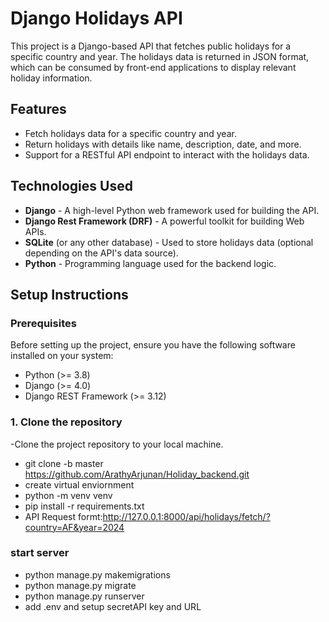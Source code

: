 # Django Holidays API

This project is a Django-based API that fetches public holidays for a specific country and year. The holidays data is returned in JSON format, which can be consumed by front-end applications to display relevant holiday information.

## Features

- Fetch holidays data for a specific country and year.
- Return holidays with details like name, description, date, and more.
- Support for a RESTful API endpoint to interact with the holidays data.

## Technologies Used

- **Django** - A high-level Python web framework used for building the API.
- **Django Rest Framework (DRF)** - A powerful toolkit for building Web APIs.
- **SQLite** (or any other database) - Used to store holidays data (optional depending on the API's data source).
- **Python** - Programming language used for the backend logic.

## Setup Instructions

### Prerequisites

Before setting up the project, ensure you have the following software installed on your system:

- Python (>= 3.8)
- Django (>= 4.0)
- Django REST Framework (>= 3.12)
  

### 1. Clone the repository

-Clone the project repository to your local machine.

- git clone -b master https://github.com/ArathyArjunan/Holiday_backend.git
- create virtual enviornment 
- python -m venv venv
- pip install -r requirements.txt
- API Request formt:http://127.0.0.1:8000/api/holidays/fetch/?country=AF&year=2024


### start server

- python manage.py makemigrations
- python manage.py migrate
- python manage.py runserver
- add .env and setup secretAPI key and URL


